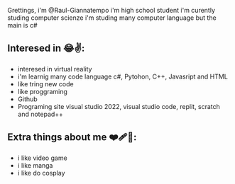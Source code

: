 Grettings, i'm @Raul-Giannatempo
i'm high school student i'm curently studing computer scienze 
i'm studing many computer language but the main is c#

## Interesed in 😂✌️:
 
- interesed in virtual reality 
- i'm learnig many code language c#, Pytohon, C++, Javasript and HTML
- like tring new code
- like proggraming
- Github
- Programing site visual studio 2022, visual studio code, replit, scratch and notepad++

## Extra things about me ❤️‍🩹🌹:
 
- i like video game
- i like manga 
- i like do cosplay

